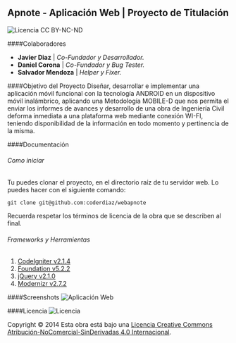 ## Apnote - Aplicación Web | Proyecto de Titulación 
![Licencia CC BY-NC-ND](http://i.creativecommons.org/l/by-nc-nd/4.0/80x15.png)

####Colaboradores

- **Javier Diaz** | *Co-Fundador y Desarrollador.*
- **Daniel Corona** | *Co-Fundador y Bug Tester.*
- **Salvador Mendoza** | *Helper y Fixer.*

####Objetivo del Proyecto
Diseñar, desarrollar e implementar una aplicación móvil funcional con la tecnología ANDROID en un dispositivo móvil inalámbrico, aplicando una Metodología MOBILE-D que nos permita el enviar los informes de avances y desarrollo de una obra de Ingeniería Civil deforma inmediata a una plataforma web mediante conexión WI-FI, teniendo disponibilidad de la información en todo momento y pertinencia de la misma.

####Documentación

###### Como iniciar
Tu puedes clonar el proyecto, en el directorio raíz de tu servidor web. Lo puedes hacer con el siguiente comando: 
```
git clone git@github.com:coderdiaz/webapnote
```
Recuerda respetar los términos de licencia de la obra que se describen al final.

###### Frameworks y Herramientas
1. [CodeIgniter v2.1.4](http://github.com/EllisLab/CodeIgniter)
2. [Foundation v5.2.2](http://github.com/zurb/foundation)
3. [jQuery v2.1.0](http://jquery.com)
4. [Modernizr v2.7.2](http://modernizr.com)

####Screenshots
![Aplicación Web](https://pbs.twimg.com/media/BlZ65Q4CUAAWk0i.png:large)

####Licencia
![Licencia](http://i.creativecommons.org/l/by-nc-nd/4.0/88x31.png)

Copyright &copy; 2014 
Esta obra está bajo una [Licencia Creative Commons Atribución-NoComercial-SinDerivadas 4.0 Internacional](http://creativecommons.org/licenses/by-nc-nd/4.0/).
